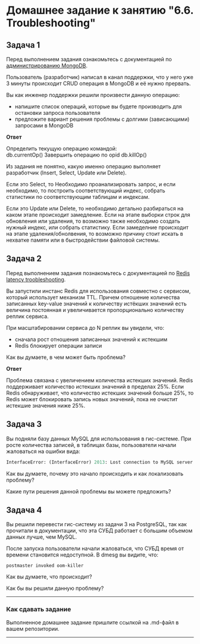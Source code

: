 # Домашнее задание к занятию "6.6. Troubleshooting"

## Задача 1

Перед выполнением задания ознакомьтесь с документацией по [администрированию MongoDB](https://docs.mongodb.com/manual/administration/).

Пользователь (разработчик) написал в канал поддержки, что у него уже 3 минуты происходит CRUD операция в MongoDB и её 
нужно прервать. 

Вы как инженер поддержки решили произвести данную операцию:
- напишите список операций, которые вы будете производить для остановки запроса пользователя
- предложите вариант решения проблемы с долгими (зависающими) запросами в MongoDB

**Ответ**

Определить текущую операцию командой:  
       db.currentOp()
Завершить операцию по opid
       db.killOp()

Из задания не понятно, какую именно операцию выполняет разработчик (Insert, Select, Update или Delete).

Если это Select, то Необходимо проанализировать запрос, и если необходимо, то построить соответствующий индекс, собрать статистики по соответствующим таблицам и индексам.

Если это Update или Delete, то необходимо детально разбираться на каком этапе происходит замедление. Если на этапе выборки строк для обновления или удаления, то возможно также необходимо создать нужный индекс, или собрать статистику. Если замеделние происходит на этапе удаления/обнолвения, то возможно причину стоит искать в нехватке памяти или в быстродействии файловой системы.

## Задача 2

Перед выполнением задания познакомьтесь с документацией по [Redis latency troobleshooting](https://redis.io/topics/latency).

Вы запустили инстанс Redis для использования совместно с сервисом, который использует механизм TTL. 
Причем отношение количества записанных key-value значений к количеству истёкших значений есть величина постоянная и
увеличивается пропорционально количеству реплик сервиса. 

При масштабировании сервиса до N реплик вы увидели, что:
- сначала рост отношения записанных значений к истекшим
- Redis блокирует операции записи

Как вы думаете, в чем может быть проблема?

**Ответ**

Проблема связана с увеличением количества истекших значений. Redis поддерживает количество истекших значений в пределах 25%. Если Redis обнаруживает, что количество истекших значений больше 25%, то Redis может блокировать запись новых значений, пока не очистит истекшие значения ниже 25%.
 
## Задача 3

Вы подняли базу данных MySQL для использования в гис-системе. При росте количества записей, в таблицах базы,
пользователи начали жаловаться на ошибки вида:
```python
InterfaceError: (InterfaceError) 2013: Lost connection to MySQL server during query u'SELECT..... '
```

Как вы думаете, почему это начало происходить и как локализовать проблему?

Какие пути решения данной проблемы вы можете предложить?

## Задача 4


Вы решили перевести гис-систему из задачи 3 на PostgreSQL, так как прочитали в документации, что эта СУБД работает с 
большим объемом данных лучше, чем MySQL.

После запуска пользователи начали жаловаться, что СУБД время от времени становится недоступной. В dmesg вы видите, что:

`postmaster invoked oom-killer`

Как вы думаете, что происходит?

Как бы вы решили данную проблему?

---

### Как cдавать задание

Выполненное домашнее задание пришлите ссылкой на .md-файл в вашем репозитории.

---
